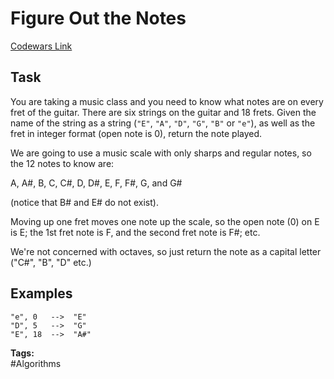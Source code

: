 # Figure Out the Notes

[Codewars Link](https://www.codewars.com/kata/5602e85d255e3240c2000024/python)

## Task
You are taking a music class and you need to know what notes are on every fret of the guitar. There are six strings on the guitar and 18 frets. Given the name of the string as a string (`"E"`, `"A"`, `"D"`, `"G"`, `"B"` or `"e"`), as well as the fret in integer format (open note is 0), return the note played.

We are going to use a music scale with only sharps and regular notes, so the 12 notes to know are:

A, A#, B, C, C#, D, D#, E, F, F#, G, and G#

(notice that B# and E# do not exist).

Moving up one fret moves one note up the scale, so the open note (0) on E is E; the 1st fret note is F, and the second fret note is F#; etc.

We're not concerned with octaves, so just return the note as a capital letter ("C#", "B", "D" etc.)

## Examples

```
"e", 0   -->  "E"
"D", 5   -->  "G"
"E", 18  -->  "A#"
```

**Tags:**  
#Algorithms